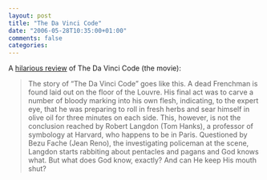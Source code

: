 ```yaml
---
layout: post
title: "The Da Vinci Code"
date: "2006-05-28T10:35:00+01:00"
comments: false
categories: 
---
```


<p>A <a href="http://www.newyorker.com/critics/cinema/articles/060529crci_cinema">hilarious review</a> of The Da Vinci Code (the movie):</p>

<blockquote>
<p>The story of &#8220;The Da Vinci Code&#8221; goes like this. A dead  Frenchman is found laid out on the floor of the Louvre.  His final act was to carve a number of bloody marking  into his own flesh, indicating, to the expert eye, that he  was preparing to roll in fresh herbs and sear himself in  olive oil for three minutes on each side. This, however, is not the conclusion reached by Robert Langdon (Tom  Hanks), a professor of symbology at Harvard, who  happens to be in Paris. Questioned by Bezu Fache (Jean  Reno), the investigating policeman at the scene, Langdon  starts rabbiting about pentacles and pagans and God knows  what. But what does God know, exactly? And can He keep His mouth shut?</p>
</blockquote>


